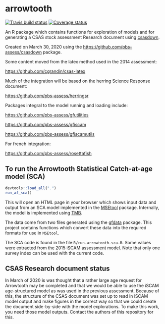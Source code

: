 # arrowtooth

[![Travis build status](https://travis-ci.org/pbs-assess/arrowtooth.svg?branch=master)](https://travis-ci.org/pbs-assess/arrowtooth)
[![Coverage status](https://codecov.io/gh/pbs-assess/arrowtooth/branch/master/graph/badge.svg)](https://codecov.io/github/pbs-assess/arrowtooth?branch=master)

An R package which contains functions for exploration of models and for generating a CSAS stock assessment Research document using [csasdown](https://github.com/pbs-assess/csasdown).

Created on March 30, 2020 using the https://github.com/pbs-assess/csasdown package.

Some content moved from the latex method used in the 2014 assessment:

https://github.com/cgrandin/csas-latex

Much of the integration will be based on the herring Science Response document:

https://github.com/pbs-assess/herringsr

Packages integral to the model running and loading include:

https://github.com/pbs-assess/gfutilities

https://github.com/pbs-assess/gfiscam

https://github.com/pbs-assess/gfiscamutils

For french integration:

https://github.com/pbs-assess/rosettafish

## To run the Arrowtooth Statistical Catch-at-age model (SCA)

```r
devtools::load_all(".")
run_af_sca()
```

This will open an HTML page in your browser which shows input data and output from an SCA
model implemented in the [MSEtool](https://github.com/tcarruth/MSEtool) package. Internally,
the model is implemented using [TMB](https://github.com/kaskr/adcomp).

The data come from two files generated using the [gfdata](https://github.com/pbs-assess/gfdata) package. This project contains functions which convert these data into the required formats
for use in `MSEtool`.

The SCA code is found in the file `R/run-arrowtooth-sca.R`. Some values were extracted from the 2015 iSCAM assessment model. Note that only one survey index can be used with the current code.

## CSAS Research document status
In March of 2020 is was thought that a rather large age request for Arrowtooth may be completed and that we would be able to use the iSCAM age-structured model as was used in the previous assessment. Because of this, the structure of the CSAS document was set up to read in iSCAM model output and make figures in the correct way so that we could create the document side-by-side with the model explorations. To make this work, you need those model outputs. Contact the authors of this repository for this.
